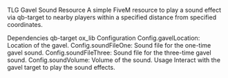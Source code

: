 TLG Gavel Sound Resource
A simple FiveM resource to play a sound effect via qb-target to nearby players within a specified distance from specified coordinates.

Dependencies
qb-target
ox_lib
Configuration
Config.gavelLocation: Location of the gavel.
Config.soundFileOne: Sound file for the one-time gavel sound.
Config.soundFileThree: Sound file for the three-time gavel sound.
Config.soundVolume: Volume of the sound.
Usage
Interact with the gavel target to play the sound effects.
